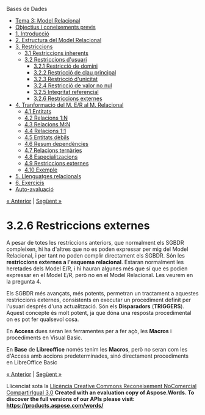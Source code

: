 Bases de Dades

- [Tema 3: Model Relacional](index.md)
- [Objectius i coneixements previs](objectius_i_coneixements_previs.md)
- [1. Introducció](1_introducci.md)
- [2. Estructura del Model Relacional](2_estructura_del_model_relacional.md)
- [3. Restriccions](3_restriccions.md) 
  - [3.1 Restriccions inherents](31_restriccions_inherents.md)
  - [3.2 Restriccions d'usuari](32_restriccions_dusuari.md) 
    - [3.2.1 Restricció de domini](321_restricci_de_domini.md)
    - [3.2.2 Restricció de clau principal](322_restricci_de_clau_principal.md)
    - [3.2.3 Restricció d'unicitat](323_restricci_dunicitat.md)
    - [3.2.4 Restricció de valor no nul](324_restricci_de_valor_no_nul.md)
    - [3.2.5 Integritat referencial](325_integritat_referencial.md)
    - [3.2.6 Restriccions externes](326_restriccions_externes.md)
- [4. Tranformació del M. E/R al M. Relacional](4_tranformaci_del_m_er_al_m_relacional.md) 
  - [4.1 Entitats](41_entitats.md)
  - [4.2 Relacions 1:N](42_relacions_1n.md)
  - [4.3 Relacions M:N](43_relacions_mn.md)
  - [4.4 Relacions 1:1](44_relacions_11.md)
  - [4.5 Entitats dèbils](45_entitats_dbils.md)
  - [4.6 Resum dependències](46_resum_dependncies.md)
  - [4.7 Relacions ternàries](47_relacions_ternries.md)
  - [4.8 Especialitzacions](48_especialitzacions.md)
  - [4.9 Restriccions externes](49_restriccions_externes.md)
  - [4.10 Exemple](410_exemple.md)
- [5. Llenguatges relacionals](5_llenguatges_relacionals.md)
- [6. Exercicis](6_exercicis.md)
- [Auto-avaluació](autoavaluaci.md)

[« Anterior](325_integritat_referencial.md) | [Següent »](4_tranformaci_del_m_er_al_m_relacional.md)
# <a name="main"></a>**3.2.6 Restriccions externes**


A pesar de totes les restriccions anteriors, que normalment els SGBDR compleixen, hi ha d'altres que no es poden expressar per mig del Model Relacional, i per tant no poden complir directament els SGBDR. Són les **restriccions externes a l'esquema relacional**. Estaran normalment les heretades dels Model E/R, i hi hauran algunes més que sí que es podien expressar en el Model E/R, però no en el Model Relacional. Les veurem en la pregunta 4.

Els SGBDR més avançats, més potents, permetran un tractament a aquestes restriccions externes, consistents en executar un procediment definit per l'usuari després d'una actualització. Són els **Disparadors** (**TRIGGERS**). Aquest concepte és molt potent, ja que dóna una resposta procedimental on es pot fer qualsevol cosa.

En **Access** dues seran les ferramentes per a fer açò, les **Macros** i procediments en Visual Basic.

En **Base** de **Libreoffice** només tenim les **Macros**, però no seran com les d'Access amb accions predeterminades, sinó directament procediments en LibreOffice Basic

[« Anterior](325_integritat_referencial.md) | [Següent »](4_tranformaci_del_m_er_al_m_relacional.md)

Llicenciat sota la [Llicència Creative Commons Reconeixement NoComercial CompartirIgual 3.0](http://creativecommons.org/licenses/by-nc-sa/3.0/)
**Created with an evaluation copy of Aspose.Words. To discover the full versions of our APIs please visit: https://products.aspose.com/words/**
